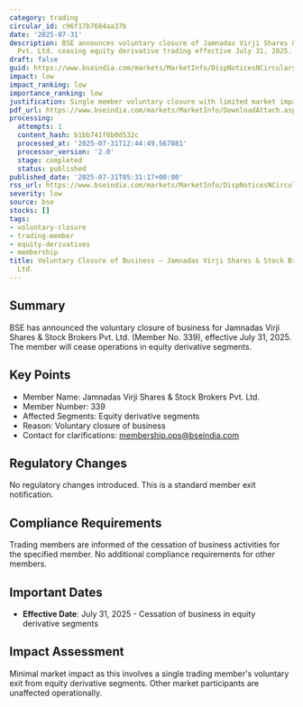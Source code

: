 ```yaml
---
category: trading
circular_id: c96f17b7684aa37b
date: '2025-07-31'
description: BSE announces voluntary closure of Jamnadas Virji Shares & Stock Brokers
  Pvt. Ltd. ceasing equity derivative trading effective July 31, 2025.
draft: false
guid: https://www.bseindia.com/markets/MarketInfo/DispNoticesNCirculars.aspx?Noticeid={AEB9AB90-82F2-47E4-86E4-7340A2EEE735}&noticeno=20250731-3&dt=07/31/2025&icount=3&totcount=16&flag=0
impact: low
impact_ranking: low
importance_ranking: low
justification: Single member voluntary closure with limited market impact
pdf_url: https://www.bseindia.com/markets/MarketInfo/DownloadAttach.aspx?id=20250731-3&attachedId=
processing:
  attempts: 1
  content_hash: b1bb741f8b0d532c
  processed_at: '2025-07-31T12:44:49.567081'
  processor_version: '2.0'
  stage: completed
  status: published
published_date: '2025-07-31T05:31:17+00:00'
rss_url: https://www.bseindia.com/markets/MarketInfo/DispNoticesNCirculars.aspx?Noticeid={AEB9AB90-82F2-47E4-86E4-7340A2EEE735}&noticeno=20250731-3&dt=07/31/2025&icount=3&totcount=16&flag=0
severity: low
source: bse
stocks: []
tags:
- voluntary-closure
- trading-member
- equity-derivatives
- membership
title: Voluntary Closure of Business – Jamnadas Virji Shares & Stock Brokers Pvt.
  Ltd.
---
```


## Summary

BSE has announced the voluntary closure of business for Jamnadas Virji Shares & Stock Brokers Pvt. Ltd. (Member No. 339), effective July 31, 2025. The member will cease operations in equity derivative segments.

## Key Points

- Member Name: Jamnadas Virji Shares & Stock Brokers Pvt. Ltd.
- Member Number: 339
- Affected Segments: Equity derivative segments
- Reason: Voluntary closure of business
- Contact for clarifications: membership.ops@bseindia.com

## Regulatory Changes

No regulatory changes introduced. This is a standard member exit notification.

## Compliance Requirements

Trading members are informed of the cessation of business activities for the specified member. No additional compliance requirements for other members.

## Important Dates

- **Effective Date**: July 31, 2025 - Cessation of business in equity derivative segments

## Impact Assessment

Minimal market impact as this involves a single trading member's voluntary exit from equity derivative segments. Other market participants are unaffected operationally.